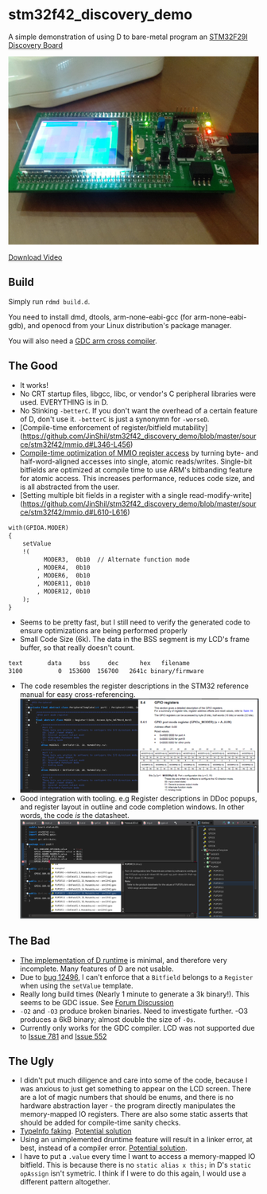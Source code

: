 # stm32f42_discovery_demo
A simple demonstration of using D to bare-metal program an [STM32F29I Discovery Board](http://www.st.com/web/catalog/tools/FM116/SC959/SS1532/PF259090)

![](https://raw.githubusercontent.com/JinShil/stm32f42_discovery_demo/master/images/teaser.jpg)

[Download Video](https://raw.githubusercontent.com/JinShil/stm32f42_discovery_demo/master/images/teaser.mp4)

## Build
Simply run `rdmd build.d`.

You need to install dmd, dtools, arm-none-eabi-gcc (for arm-none-eabi-gdb), and openocd from your Linux distribution's package manager.

You will also need a [GDC arm cross compiler](https://github.com/JinShil/arm-none-eabi-gdc).

## The Good
* It works!
* No CRT startup files, libgcc, libc, or vendor's C peripheral libraries were used.  EVERYTHING is in D. 
* No Stinking `-betterC`.  If you don't want the overhead of a certain feature of D, don't use it. `-betterC` is just a synonymn for `-worseD`.
* [Compile-time enforcement of register/bitfield mutability] (https://github.com/JinShil/stm32f42_discovery_demo/blob/master/source/stm32f42/mmio.d#L346-L456)
* [Compile-time optimization of MMIO register access](https://github.com/JinShil/stm32f42_discovery_demo/blob/master/source/stm32f42/mmio.d#L346-L456) by turning byte- and half-word-aligned accesses into single, atomic reads/writes. Single-bit bitfields are optimized at compile time to use ARM's bitbanding feature for atomic access.  This increases performance, reduces code size, and is all abstracted from the user.
* [Setting multiple bit fields in a register with a single read-modify-write] (https://github.com/JinShil/stm32f42_discovery_demo/blob/master/source/stm32f42/mmio.d#L610-L616)

```
with(GPIOA.MODER)
{
	setValue
	!(
		  MODER3,  0b10  // Alternate function mode
		, MODER4,  0b10
		, MODER6,  0b10
		, MODER11, 0b10
		, MODER12, 0b10
	);
}
```

* Seems to be pretty fast, but I still need to verify the generated code to ensure optimizations are being performed properly
* Small Code Size (6k).  The data in the BSS segment is my LCD's frame buffer, so that really doesn't count.

```
text       data     bss     dec      hex   filename
3100	      0	 153600	 156700	  2641c	binary/firmware
```
* The code resembles the register descriptions in the STM32 reference manual for easy cross-referencing.
![](https://raw.githubusercontent.com/JinShil/stm32f42_discovery_demo/master/images/cross-referencing.png)
* Good integration with tooling.  e.g Register descriptions in DDoc popups, and register layout in outline and code completion windows.  In other words, the code *is* the datasheet.
![](https://raw.githubusercontent.com/JinShil/stm32f42_discovery_demo/master/images/tooling.png)


## The Bad
* [The implementation of D runtime](https://github.com/JinShil/stm32f42_discovery_demo/tree/master/source/runtime) is minimal, and therefore very incomplete.  Many features of D are not usable.
* Due to [bug 12496](https://issues.dlang.org/show_bug.cgi?id=12496), I can't enforce that a `Bitfield` belongs to a `Register` when using the `setValue` template.
* Really long build times (Nearly 1 minute to generate a 3k binary!).  This seems to be GDC issue.  See [Forum Discussion](http://forum.dlang.org/post/iqryqssxooypdnszmzmg@forum.dlang.org)
* `-O2` and `-O3` produce broken binaries.  Need to investigate further.  -O3 produces a 6kB binary; almost double the size of `-Os`.
* Currently only works for the GDC compiler.  LCD was not supported due to [Issue 781](https://github.com/ldc-developers/ldc/issues/781) and [Issue 552](https://github.com/ldc-developers/ldc/issues/552)

## The Ugly
* I didn't put much diligence and care into some of the code, because I was anxious to just get something to appear on the LCD screen.  There are a lot of magic numbers that should be enums, and there is no hardware abstraction layer - the program directly manipulates the memory-mapped IO registers. There are also some static asserts that should be added for compile-time sanity checks.
* [TypeInfo faking](https://youtu.be/o5m0m_ZG9e8?t=2513).  [Potential solution](https://issues.dlang.org/show_bug.cgi?id=12270)
* Using an unimplemented druntime feature will result in a linker error, at best, instead of a compiler error.  [Potential solution](http://forum.dlang.org/post/psssnzurlzeqeneagora@forum.dlang.org).
* I have to put a `.value` every time I want to access a memory-mapped IO bitfield.  This is because there is no `static alias x this;` in D's `static opAssign` isn't symetric.  I think if I were to do this again, I would use a different pattern altogether.
